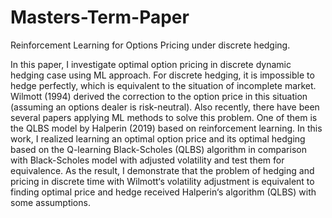 # Masters-Term-Paper
Reinforcement Learning for Options Pricing under discrete hedging.

In this paper, I investigate optimal option pricing in discrete dynamic hedging case 
using ML approach. For discrete hedging, it is impossible to hedge perfectly, which is
equivalent to the situation of incomplete market. Wilmott (1994) derived the correction
to the option price in this situation (assuming an options dealer is risk-neutral). Also
recently, there have been several papers applying ML methods to solve this problem. One
of them is the QLBS model by Halperin (2019) based on reinforcement learning. In this
work, I realized learning an optimal option price and its optimal hedging based on the
Q-learning Black-Scholes (QLBS) algorithm in comparison with Black-Scholes model with
adjusted volatility and test them for equivalence. As the result, I demonstrate that the
problem of hedging and pricing in discrete time with Wilmott‘s volatility adjustment is 
equivalent to finding optimal price and hedge received Halperin‘s algorithm (QLBS) with
some assumptions.
